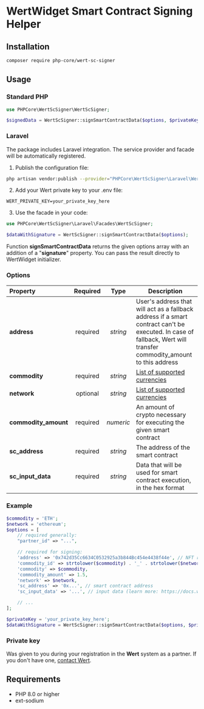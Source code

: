 # WertWidget Smart Contract Signing Helper

## Installation

```bash
composer require php-core/wert-sc-signer
```

## Usage

### Standard PHP

```php
use PHPCore\WertScSigner\WertScSigner;

$signedData = WertScSigner::signSmartContractData($options, $privateKey);
```

### Laravel

The package includes Laravel integration. The service provider and facade will be automatically registered.

1. Publish the configuration file:

```bash
php artisan vendor:publish --provider="PHPCore\WertScSigner\Laravel\WertScSignerServiceProvider" --tag="config"
```

2. Add your Wert private key to your .env file:

```env
WERT_PRIVATE_KEY=your_private_key_here
```

3. Use the facade in your code:

```php
use PHPCore\WertScSigner\Laravel\Facades\WertScSigner;

$dataWithSignature = WertScSigner::signSmartContractData($options);
```

Function **signSmartContractData** returns the given options array with an addition of a "**signature**" property. You can pass the result directly to WertWidget initializer.

### Options
| Property             | Required |   Type    | Description                                                                                                                                                        |
|:--------------------|:--------:|:---------:|--------------------------------------------------------------------------------------------------------------------------------------------------------------------|
| **address**         | required | *string*  | User's address that will act as a fallback address if a smart contract can't be executed. In case of fallback, Wert will transfer commodity_amount to this address |
| **commodity**       | required | *string*  | [List of supported currencies](https://docs.wert.io/docs/supported-coins-and-blockchains)                                                                          |
| **network**         | optional | *string*  | [List of supported currencies](https://docs.wert.io/docs/supported-coins-and-blockchains)                                                                          |
| **commodity_amount**| required | *numeric* | An amount of crypto necessary for executing the given smart contract                                                                                               |
| **sc_address**      | required | *string*  | The address of the smart contract                                                                                                                                  |
| **sc_input_data**   | required | *string*  | Data that will be used for smart contract execution, in the hex format                                                                                             |

### Example

```php
$commodity = 'ETH';
$network = 'ethereum';
$options = [
    // required generally:
    "partner_id" => "...",

    // required for signing:
    'address' => '0x742d35Cc6634C0532925a3b844Bc454e4438f44e', // NFT receipient
    'commodity_id' => strtolower($commodity) . '_' . strtolower($network) . '.sc.ethereum',
    'commodity' => $commodity,
    'commodity_amount' => 1.5,
    'network' => $network,
    'sc_address' => '0x...', // smart contract address
    'sc_input_data' => '...', // input data (learn more: https://docs.wert.io/docs/forming-input-data)

    // ...
];

$privateKey = 'your_private_key_here';
$dataWithSignature = WertScSigner::signSmartContractData($options, $privateKey);
```

### Private key

Was given to you during your registration in the **Wert** system as a partner. If you don't have one, [contact Wert](https://wert.io/for-partners).

## Requirements

- PHP 8.0 or higher
- ext-sodium